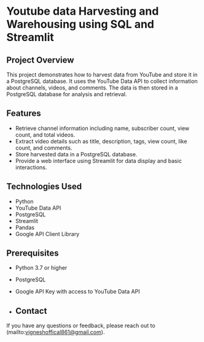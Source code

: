 # Youtube data Harvesting and Warehousing using SQL and Streamlit

## Project Overview
This project demonstrates how to harvest data from YouTube and store it in a PostgreSQL database. It uses the YouTube Data API to collect information about channels, videos, and comments. The data is then stored in a PostgreSQL database for analysis and retrieval.

## Features
- Retrieve channel information including name, subscriber count, view count, and total videos.
- Extract video details such as title, description, tags, view count, like count, and comments.
- Store harvested data in a PostgreSQL database.
- Provide a web interface using Streamlit for data display and basic interactions.

## Technologies Used
- Python
- YouTube Data API
- PostgreSQL
- Streamlit
- Pandas
- Google API Client Library

## Prerequisites
- Python 3.7 or higher
- PostgreSQL
- Google API Key with access to YouTube Data API

- ## Contact
If you have any questions or feedback, please reach out to (mailto:vigneshoffical861@gmail.com).
